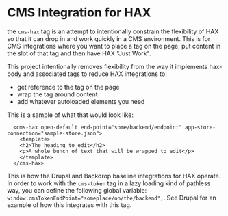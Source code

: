 # CMS Integration for HAX
the `cms-hax` tag is an attempt to intentionally constrain the flexibility of HAX so that it can drop in and work quickly in a CMS environment. This is for CMS integrations where you want to place a tag on the page, put content in the slot of that tag and then have HAX "Just Work".

This project intentionally removes flexibility from the way it implements hax-body and associated tags to reduce HAX integrations to:
- get reference to the tag on the page
- wrap the tag around content
- add whatever autoloaded elements you need

This is a sample of what that would look like:
```
  <cms-hax open-default end-point="some/backend/endpoint" app-store-connection="sample-store.json">
    <template>
    <h2>The heading to edit</h2>
    <p>A whole bunch of text that will be wrapped to edit</p>
    </template>
  </cms-hax>

```


This is how the Drupal and Backdrop baseline integrations for HAX operate. In order to work with the `cms-token` tag in a lazy loading kind of pathless way, you can define the following global variable: `window.cmsTokenEndPoint="someplace/on/the/backend";`. See Drupal for an example of how this integrates with this tag.